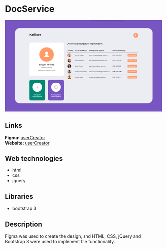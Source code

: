 # DocService

<img src="./readme.png">

## Links
<b>Figma: </b><a href="https://www.figma.com/file/kuNPvVjHTC2pPEIMyj5AhS/Untitled?node-id=0%3A1&t=2y87PKHhehgEambd-1">userCreator</a>
<br>
<b>Website: </b><a href="https://user-creator-mu.vercel.app">userCreator</a>

## Web technologies
- html
- css
- jquery

## Libraries
- bootstrap 3

## Description
Figma was used to create the design, and HTML, CSS, jQuery and Bootstrap 3 were used to implement the functionality.